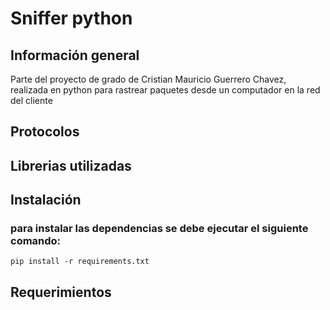 # Sniffer python
## Información general
Parte del proyecto de grado de Cristian Mauricio Guerrero Chavez, realizada en python para rastrear paquetes desde un computador en la red del cliente

## Protocolos

## Librerias utilizadas

## Instalación 
### para instalar las dependencias se debe ejecutar el siguiente comando:

`pip install -r requirements.txt`


## Requerimientos
